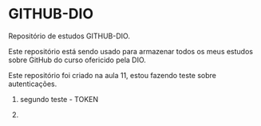 # GITHUB-DIO

Repositório de estudos GITHUB-DIO.

Este repositório está sendo usado para armazenar todos os meus estudos sobre GitHub do curso ofericido pela DIO.

Este repositório foi criado na aula 11, estou fazendo teste sobre autenticações. 

1. segundo teste - TOKEN

2. 
